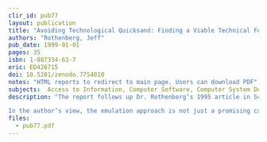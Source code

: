 ```yaml
---
clir_id: pub77
layout: publication
title: "Avoiding Technological Quicksand: Finding a Viable Technical Foundation for Digital Preservation"
authors: "Rothenberg, Jeff"
pub_date: 1999-01-01
pages: 35
isbn: 1-887334-63-7
eric: ED426715
doi: 10.5281/zenodo.7754010
notes: "HTML reports to redirect to main page. Users can download PDF"
subjects:  Access to Information, Computer Software, Computer System Design, Information Storage, Obsolescence, Preservation, Problems, Records Management
description: "The report follows up Dr. Rothenberg’s 1995 article in Scientific American, “Ensuring the Longevity of Digital Documents” by elaborating the author’s proposal for emulating obsolete software/hardware systems on future, unknown systems, as a means of preserving digital information far into the future. The report, and the research agenda it proposes, will be of interest to managers of digital information resources in libraries and archives, computer scientists, and to all those concerned about the preservation of intellectual resources and records in all formats-including government records, medical records, corporate data, and environmental and scientific data.

In the author’s view, the emulation approach is not just a promising candidate for a solution to the problem of digital preservation, but the only approach offering a true solution to the problem. In the report, he explores the problem of long-term digital preservation, spells out the criteria for an ideal solution, and analyzes the shortcomings of other solutions (printing and preserving hard copy, translating digital documents so that they migrate into new systems, reading them on obsolete systems preserved in museums, or relying on standards to keep them readable). Then he describes how to encapsulate a document so that is can be decoded by an emulator, the sequence of events required to preserve the document and to read it on future systems, and the techniques that need to be developed in order to make emulation work."
files:
  - pub77.pdf
---
```

